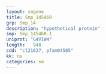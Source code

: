 ```yaml
---
layout: smgene
title: Smp_145460
grp: Smp_14
description: "hypothetical protein"
smp: Smp_145460.1
uniprot: "G4VIW4"
length:   948
cdd: "cl21637, pfam04505"
kk: ns
categories: sm
---
```

